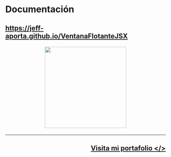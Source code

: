 <h1>
Documentación
</h1>
<h2>
    <a 
        href="https://jeff-aporta.github.io/VentanaFlotanteJSX" 
        target="_blank"
    >
        https://jeff-aporta.github.io/VentanaFlotanteJSX
        <br/>
        <p align="center">
            <img 
                src="https://jeff-aporta.github.io/VentanaFlotanteJSX/src/img/logo.png" 
                width="256"
            />
        </p>
    </a>
</h2>
<hr>
<h2 align="right">
    <a 
        href="https://jeff-aporta.github.io/portafolio" 
        target="_blank"
    >
        Visita mi portafolio &lt;/&gt;
    </a>
    <br>
    <br>
</h2>